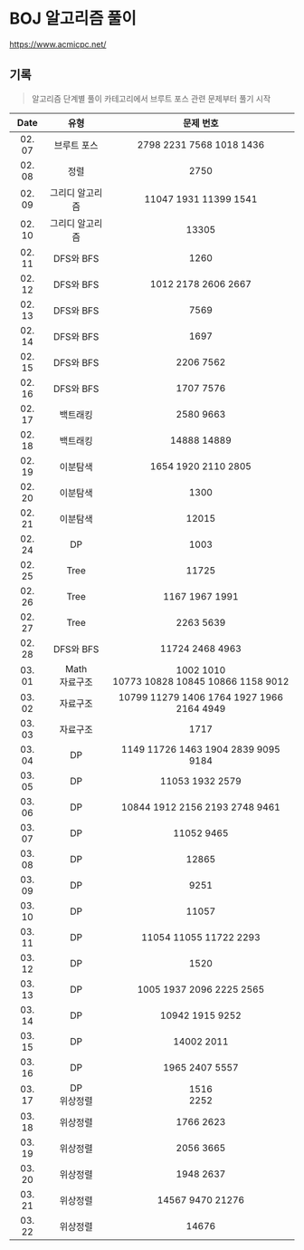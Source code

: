 # BOJ 알고리즘 풀이
https://www.acmicpc.net/

## 기록
> 알고리즘 단계별 풀이 카테고리에서 브루트 포스 관련 문제부터 풀기 시작

| Date | 유형 | 문제 번호 |
|:----:|:----:|:----:|
| 02. 07 |  브루트 포스 | 2798 2231 7568 1018 1436 |
| 02. 08 | 정렬 | 2750 |
| 02. 09 | 그리디 알고리즘 | 11047 1931 11399 1541 |
| 02. 10 | 그리디 알고리즘 | 13305 |
| 02. 11 | DFS와 BFS | 1260 |
| 02. 12 | DFS와 BFS | 1012 2178 2606 2667 |
| 02. 13 | DFS와 BFS | 7569 |
| 02. 14 | DFS와 BFS | 1697 |
| 02. 15 | DFS와 BFS | 2206 7562 |
| 02. 16 | DFS와 BFS | 1707 7576 |
| 02. 17 | 백트래킹 | 2580 9663 |
| 02. 18 | 백트래킹 | 14888 14889 |
| 02. 19 | 이분탐색 | 1654 1920 2110 2805 |
| 02. 20 | 이분탐색 | 1300 |
| 02. 21 | 이분탐색 | 12015 |
| 02. 24 | DP | 1003 |
| 02. 25 | Tree | 11725|
| 02. 26 | Tree | 1167 1967 1991 |
| 02. 27 | Tree | 2263 5639 |
| 02. 28 | DFS와 BFS | 11724 2468 4963 |
| 03. 01 | Math </br> 자료구조 | 1002 1010 </br> 10773 10828 10845 10866 1158 9012 |
| 03. 02 | 자료구조 | 10799 11279 1406 1764 1927 1966 2164 4949 |
| 03. 03 | 자료구조 | 1717 |
| 03. 04 | DP | 1149 11726 1463 1904 2839 9095 9184 |
| 03. 05 | DP | 11053 1932 2579 |
| 03. 06 | DP | 10844 1912 2156 2193 2748 9461 |
| 03. 07 | DP | 11052 9465 |
| 03. 08 | DP | 12865 |
| 03. 09 | DP | 9251 |
| 03. 10 | DP | 11057 |
| 03. 11 | DP | 11054 11055 11722 2293 |
| 03. 12 | DP | 1520 |
| 03. 13 | DP | 1005 1937 2096 2225 2565 |
| 03. 14 | DP | 10942 1915 9252 |
| 03. 15 | DP | 14002 2011 |
| 03. 16 | DP | 1965 2407 5557 |
| 03. 17 | DP </br> 위상정렬 | 1516 </br> 2252 |
| 03. 18 | 위상정렬 | 1766 2623 |
| 03. 19 | 위상정렬 | 2056 3665 |
| 03. 20 | 위상정렬 | 1948 2637 |
| 03. 21 | 위상정렬 | 14567 9470 21276 |
| 03. 22 | 위상정렬 | 14676 |
